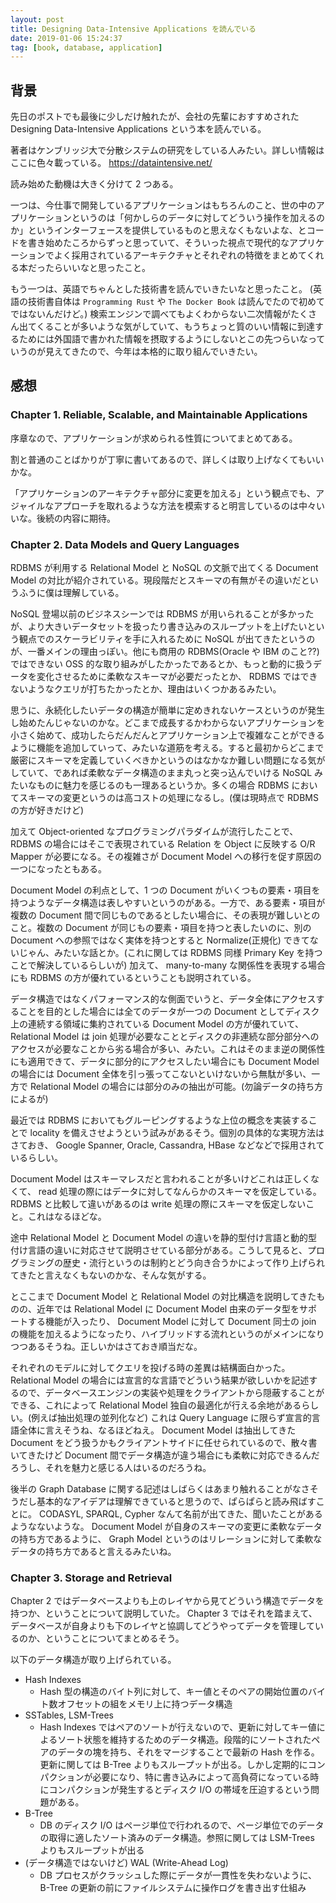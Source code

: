 ```yaml
---
layout: post
title: Designing Data-Intensive Applications を読んでいる
date: 2019-01-06 15:24:37
tag: [book, database, application]
---
```


## 背景

先日のポストでも最後に少しだけ触れたが、会社の先輩におすすめされた Designing Data-Intensive Applications という本を読んでいる。

著者はケンブリッジ大で分散システムの研究をしている人みたい。詳しい情報はここに色々載っている。 https://dataintensive.net/

読み始めた動機は大きく分けて 2 つある。

一つは、今仕事で開発しているアプリケーションはもちろんのこと、世の中のアプリケーションというのは「何かしらのデータに対してどういう操作を加えるのか」というインターフェースを提供しているものと思えなくもないよな、とコードを書き始めたころからずっと思っていて、そういった視点で現代的なアプリケーションでよく採用されているアーキテクチャとそれぞれの特徴をまとめてくれる本だったらいいなと思ったこと。

もう一つは、英語でちゃんとした技術書を読んでいきたいなと思ったこと。 (英語の技術書自体は `Programming Rust` や `The Docker Book` は読んでたので初めてではないんだけど。) 検索エンジンで調べてもよくわからない二次情報がたくさん出てくることが多いような気がしていて、もうちょっと質のいい情報に到達するためには外国語で書かれた情報を摂取するようにしないとこの先つらいなっていうのが見えてきたので、今年は本格的に取り組んでいきたい。

## 感想

### Chapter 1. Reliable, Scalable, and Maintainable Applications

序章なので、アプリケーションが求められる性質についてまとめてある。

割と普通のことばかりが丁寧に書いてあるので、詳しくは取り上げなくてもいいかな。

「アプリケーションのアーキテクチャ部分に変更を加える」という観点でも、アジャイルなアプローチを取れるような方法を模索すると明言しているのは中々いいな。後続の内容に期待。

### Chapter 2. Data Models and Query Languages

RDBMS が利用する Relational Model と NoSQL の文脈で出てくる Document Model の対比が紹介されている。現段階だとスキーマの有無がその違いだというふうに僕は理解している。

NoSQL 登場以前のビジネスシーンでは RDBMS が用いられることが多かったが、より大きいデータセットを扱ったり書き込みのスループットを上げたいという観点でのスケーラビリティを手に入れるために NoSQL が出てきたというのが、一番メインの理由っぽい。他にも商用の RDBMS(Oracle や IBM のこと??)ではできない OSS 的な取り組みがしたかったであるとか、もっと動的に扱うデータを変化させるために柔軟なスキーマが必要だったとか、 RDBMS ではできないようなクエリが打ちたかったとか、理由はいくつかあるみたい。

思うに、永続化したいデータの構造が簡単に定めきれないケースというのが発生し始めたんじゃないのかな。どこまで成長するかわからないアプリケーションを小さく始めて、成功したらだんだんとアプリケーション上で複雑なことができるように機能を追加していって、みたいな道筋を考える。すると最初からどこまで厳密にスキーマを定義していくべきかというのはなかなか難しい問題になる気がしていて、であれば柔軟なデータ構造のまま丸っと突っ込んでいける NoSQL みたいなものに魅力を感じるのも一理あるというか。多くの場合 RDBMS においてスキーマの変更というのは高コストの処理になるし。(僕は現時点で RDBMS の方が好きだけど)

加えて Object-oriented なプログラミングパラダイムが流行したことで、 RDBMS の場合にはそこで表現されている Relation を Object に反映する O/R Mapper が必要になる。その複雑さが Document Model への移行を促す原因の一つになったともある。

Document Model の利点として、1 つの Document がいくつもの要素・項目を持つようなデータ構造は表しやすいというのがある。一方で、ある要素・項目が複数の Document 間で同じものであるとしたい場合に、その表現が難しいとのこと。複数の Document が同じもの要素・項目を持つと表したいのに、別の Document への参照ではなく実体を持つとすると Normalize(正規化) できてないじゃん、みたいな話とか。(これに関しては RDBMS 同様 Primary Key を持つことで解決しているらしいが) 加えて、 many-to-many な関係性を表現する場合にも RDBMS の方が優れているということも説明されている。

データ構造ではなくパフォーマンス的な側面でいうと、データ全体にアクセスすることを目的とした場合には全てのデータが一つの Document としてディスク上の連続する領域に集約されている Document Model の方が優れていて、 Relational Model は join 処理が必要なこととディスクの非連続な部分部分へのアクセスが必要なことから劣る場合が多い、みたい。これはそのまま逆の関係性にも適用できて、データに部分的にアクセスしたい場合にも Document Model の場合には Document 全体を引っ張ってこないといけないから無駄が多い、一方で Relational Model の場合には部分のみの抽出が可能。(勿論データの持ち方によるが)

最近では RDBMS においてもグルーピングするような上位の概念を実装することで locality を備えさせようという試みがあるそう。個別の具体的な実現方法はさておき、 Google Spanner, Oracle, Cassandra, HBase などなどで採用されているらしい。

Document Model はスキーマレスだと言われることが多いけどこれは正しくなくて、 read 処理の際にはデータに対してなんらかのスキーマを仮定している。 RDBMS と比較して違いがあるのは write 処理の際にスキーマを仮定しないこと。これはなるほどな。

途中 Relational Model と Document Model の違いを静的型付け言語と動的型付け言語の違いに対応させて説明させている部分がある。こうして見ると、プログラミングの歴史・流行というのは制約とどう向き合うかによって作り上げられてきたと言えなくもないのかな、そんな気がする。

とここまで Document Model と Relational Model の対比構造を説明してきたものの、近年では Relational Model に Document Model 由来のデータ型をサポートする機能が入ったり、 Document Model に対して Document 同士の join の機能を加えるようになったり、ハイブリッドする流れというのがメインになりつつあるそうね。正しいかはさておき順当だな。

それぞれのモデルに対してクエリを投げる時の差異は結構面白かった。 Relational Model の場合には宣言的な言語でどういう結果が欲しいかを記述するので、データベースエンジンの実装や処理をクライアントから隠蔽することができる、これによって Relational Model 独自の最適化が行える余地があるらしい。(例えば抽出処理の並列化など) これは Query Language に限らず宣言的言語全体に言えそうね、なるほどねえ。 Document Model は抽出してきた Document をどう扱うかもクライアントサイドに任せられているので、散々書いてきたけど Document 間でデータ構造が違う場合にも柔軟に対応できるんだろうし、それを魅力と感じる人はいるのだろうね。

後半の Graph Database に関する記述はしばらくはあまり触れることがなさそうだし基本的なアイデアは理解できていると思うので、ぱらぱらと読み飛ばすことに。 CODASYL, SPARQL, Cypher なんて名前が出てきた、聞いたことがあるようなないような。 Document Model が自身のスキーマの変更に柔軟なデータの持ち方であるように、 Graph Model というのはリレーションに対して柔軟なデータの持ち方であると言えるみたいね。

### Chapter 3. Storage and Retrieval

Chapter 2 ではデータベースよりも上のレイヤから見てどういう構造でデータを持つか、ということについて説明していた。 Chapter 3 ではそれを踏まえて、データベースが自身よりも下のレイヤと協調してどうやってデータを管理しているのか、ということについてまとめるそう。

以下のデータ構造が取り上げられている。

- Hash Indexes
  - Hash 型の構造のバイト列に対して、キー値とそのペアの開始位置のバイト数オフセットの組をメモリ上に持つデータ構造
- SSTables, LSM-Trees
  - Hash Indexes ではペアのソートが行えないので、更新に対してキー値によるソート状態を維持するためのデータ構造。段階的にソートされたペアのデータの塊を持ち、それをマージすることで最新の Hash を作る。更新に関しては B-Tree よりもスループットが出る。しかし定期的にコンパクションが必要になり、特に書き込みによって高負荷になっている時にコンパクションが発生するとディスク I/O の帯域を圧迫するという問題がある。
- B-Tree
  - DB のディスク I/O はページ単位で行われるので、ページ単位でのデータの取得に適したソート済みのデータ構造。参照に関しては LSM-Trees よりもスループットが出る
- (データ構造ではないけど) WAL (Write-Ahead Log)
  - DB プロセスがクラッシュした際にデータが一貫性を失わないように、 B-Tree の更新の前にファイルシステムに操作ログを書き出す仕組み
